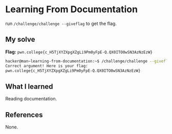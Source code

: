 # Learning From Documentation
run `/challenge/challenge --giveflag` to get the flag.

## My solve
**Flag:** `pwn.college{c_H5TjXYZXpgXZgLi9Pm0yFpE-Q.QX0ITO0wSN3AzNzEzW}`

```bash
hacker@man~learning-from-documentation:~$ /challenge/challenge --giveflag
Correct argument! Here is your flag:
pwn.college{c_H5TjXYZXpgXZgLi9Pm0yFpE-Q.QX0ITO0wSN3AzNzEzW}
```

## What I learned
Reading documentation.

## References 
None.